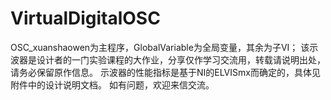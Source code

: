 # VirtualDigitalOSC
OSC_xuanshaowen为主程序，GlobalVariable为全局变量，其余为子VI；
该示波器是设计者的一门实验课程的大作业，分享仅作学习交流用，转载请说明出处，请务必保留原作信息。
示波器的性能指标是基于NI的ELVISmx而确定的，具体见附件中的设计说明文档。
如有问题，欢迎来信交流。